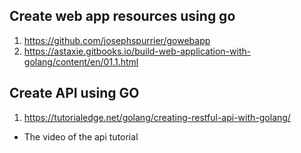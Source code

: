 ## Create web app resources using go
1. https://github.com/josephspurrier/gowebapp
2. https://astaxie.gitbooks.io/build-web-application-with-golang/content/en/01.1.html

## Create API using GO
1. https://tutorialedge.net/golang/creating-restful-api-with-golang/
 * The video of the api tutorial
 
